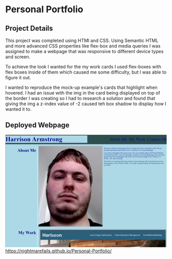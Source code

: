 # Personal Portfolio

## Project Details
This project was completed using HTMl and CSS. Using  Semantic HTML and more advanced CSS properties like flex-box and media queries I was assigned to make a webpage that was responsive to different device types and screen.


To achieve the look I wanted for the my work cards I used flex-boxes with flex boxes inside of them which caused me some difficulty, but I was able to figure it out.

I wanted to reproduce the mock-up example's cards that highlight when hovered. I had an issue with the img in the card being displayed on top of the border I was creating so I had to research a solution and found that giving the img a z-index value of -2 caused teh box shadow to display how I wanted it to.


## Deployed Webpage

![Webpage](./assets/images/portfolioImage.png)
https://nightmarefails.github.io/Personal-Portfolio/




